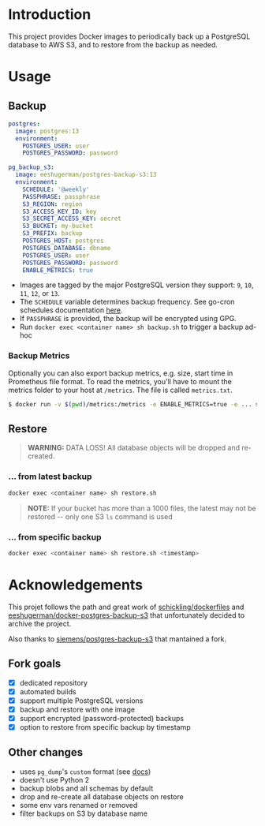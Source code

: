 # Introduction
This project provides Docker images to periodically back up a PostgreSQL database to AWS S3, and to restore from the backup as needed.





# Usage
## Backup
```yaml
postgres:
  image: postgres:13
  environment:
    POSTGRES_USER: user
    POSTGRES_PASSWORD: password

pg_backup_s3:
  image: eeshugerman/postgres-backup-s3:13
  environment:
    SCHEDULE: '@weekly'
    PASSPHRASE: passphrase
    S3_REGION: region
    S3_ACCESS_KEY_ID: key
    S3_SECRET_ACCESS_KEY: secret
    S3_BUCKET: my-bucket
    S3_PREFIX: backup
    POSTGRES_HOST: postgres
    POSTGRES_DATABASE: dbname
    POSTGRES_USER: user
    POSTGRES_PASSWORD: password
    ENABLE_METRICS: true
```
- Images are tagged by the major PostgreSQL version they support: `9`, `10`, `11`, `12`, or `13`.
- The `SCHEDULE` variable determines backup frequency. See go-cron schedules documentation [here](http://godoc.org/github.com/robfig/cron#hdr-Predefined_schedules).
- If `PASSPHRASE` is provided, the backup will be encrypted using GPG.
- Run `docker exec <container name> sh backup.sh` to trigger a backup ad-hoc

### Backup Metrics

Optionally you can also export backup metrics, e.g. size, start time in Prometheus
file format. To read the metrics, you'll have to mount the metrics folder to your host at `/metrics`.
The file is called `metrics.txt`.

```sh
$ docker run -v $(pwd)/metrics:/metrics -e ENABLE_METRICS=true -e ... siemens/postgres-backup-s3
```

## Restore
> **WARNING:** DATA LOSS! All database objects will be dropped and re-created.
### ... from latest backup
```sh
docker exec <container name> sh restore.sh
```
> **NOTE:** If your bucket has more than a 1000 files, the latest may not be restored -- only one S3 `ls` command is used
### ... from specific backup
```sh
docker exec <container name> sh restore.sh <timestamp>
```

# Acknowledgements


This projet follows the path and great work of [schickling/dockerfiles](https://github.com/schickling/dockerfiles)
 and [eeshugerman/docker-postgres-backup-s3](https://github.com/eeshugerman/postgres-backup-s3) that unfortunately decided to archive the project.

Also thanks to [siemens/postgres-backup-s3](https://github.com/siemens/postgres-backup-s3/tree/master) that mantained a fork.


## Fork goals
  - [x] dedicated repository
  - [x] automated builds
  - [x] support multiple PostgreSQL versions
  - [x] backup and restore with one image
  - [x] support encrypted (password-protected) backups
  - [x] option to restore from specific backup by timestamp

## Other changes
  - uses `pg_dump`'s `custom` format (see [docs](https://www.postgresql.org/docs/17/app-pgdump.html))
  - doesn't use Python 2
  - backup blobs and all schemas by default
  - drop and re-create all database objects on restore
  - some env vars renamed or removed
  - filter backups on S3 by database name